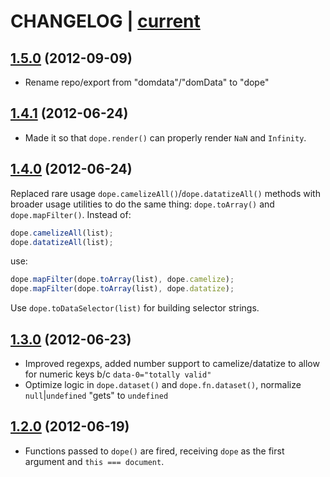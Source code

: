 # CHANGELOG | [current](https://github.com/ryanve/dope/blob/master/dope.js)

## [1.5.0](https://github.com/ryanve/dope/commit/629a0931e97ac7c5b2b7f84b9186aa1ca2b5096d) (2012-09-09)
- Rename repo/export from "domdata"/"domData" to "dope"

## [1.4.1](https://github.com/ryanve/dope/commit/629a0931e97ac7c5b2b7f84b9186aa1ca2b5096d) (2012-06-24)
- Made it so that `dope.render()` can properly render `NaN` and `Infinity`.

## [1.4.0](https://github.com/ryanve/dope/commit/49b381e43273e93de117c107a58c2ba49c1b16f1) (2012-06-24)
Replaced rare usage `dope.camelizeAll()`/`dope.datatizeAll()` methods with broader usage utilities to do the same thing: `dope.toArray()` and `dope.mapFilter()`. Instead of:

```js
dope.camelizeAll(list);
dope.datatizeAll(list);
```

use: 

```js
dope.mapFilter(dope.toArray(list), dope.camelize); 
dope.mapFilter(dope.toArray(list), dope.datatize);
```

Use `dope.toDataSelector(list)` for building selector strings.

## [1.3.0](https://github.com/ryanve/dope/commit/aae50d8c0d9e78b19d3dcaf588f8f33658171c9d) (2012-06-23)
- Improved regexps, added number support to camelize/datatize to allow for numeric keys b/c `data-0="totally valid"`
- Optimize logic in `dope.dataset()` and `dope.fn.dataset()`, normalize `null`|`undefined` "gets" to `undefined`

## [1.2.0](https://github.com/ryanve/dope/commit/74811530f55c89a7c6ec564773dcf41e5ff0c44c) (2012-06-19)
- Functions passed to `dope()` are fired, receiving `dope` as the first argument and `this === document`.